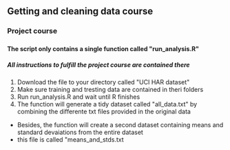 ## Getting and cleaning data course
### Project course
###
#### The script only contains a single function called "run_analysis.R"
##### All instructions to fulfill the project course are contained there
####
1. Download the file to your directory called "UCI HAR dataset"
2. Make sure training and tresting data are contained in theri folders
3. Run run_analysis.R and wait until R finishes
4. The function will generate a tidy dataset called "all_data.txt" by combining the differente txt files provided in the original data
* Besides, the function will create a second dataset containing means and standard devaiations from the entire dataset
* this file is called "means_and_stds.txt

